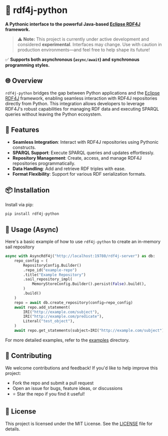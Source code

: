 # 🐍 rdf4j-python

**A Pythonic interface to the powerful Java-based [Eclipse RDF4J](https://rdf4j.org/) framework.**

> ⚠️ **Note:** This project is currently under active development and considered **experimental**. Interfaces may change. Use with caution in production environments—and feel free to help shape its future!

✅ **Supports both asynchronous (`async/await`) and synchronous programming styles.**

## 🌐 Overview

`rdf4j-python` bridges the gap between Python applications and the [Eclipse RDF4J](https://rdf4j.org/) framework, enabling seamless interaction with RDF4J repositories directly from Python. This integration allows developers to leverage RDF4J's robust capabilities for managing RDF data and executing SPARQL queries without leaving the Python ecosystem.

## 🚀 Features

- **Seamless Integration**: Interact with RDF4J repositories using Pythonic constructs.
- **SPARQL Support**: Execute SPARQL queries and updates effortlessly.
- **Repository Management**: Create, access, and manage RDF4J repositories programmatically.
- **Data Handling**: Add and retrieve RDF triples with ease.
- **Format Flexibility**: Support for various RDF serialization formats.

## 📦 Installation

Install via pip:

```bash
pip install rdf4j-python
```

## 🧪 Usage (Async)

Here's a basic example of how to use `rdf4j-python` to create an in-memory sail repository

```python
async with AsyncRdf4j("http://localhost:19780/rdf4j-server") as db:
    repo_config = (
        RepositoryConfig.Builder()
        .repo_id("example-repo")
        .title("Example Repository")
        .sail_repository_impl(
            MemoryStoreConfig.Builder().persist(False).build(),
        )
        .build()
    )
    repo = await db.create_repository(config=repo_config)
    await repo.add_statement(
        IRI("http://example.com/subject"),
        IRI("http://example.com/predicate"),
        Literal("test_object"),
    )
    await repo.get_statements(subject=IRI("http://example.com/subject"))
```

For more detailed examples, refer to the [examples](https://github.com/odysa/rdf4j-python/tree/main/examples) directory.

## 🤝 Contributing

We welcome contributions and feedback! If you'd like to help improve this project:

- Fork the repo and submit a pull request
- Open an issue for bugs, feature ideas, or discussions
- ⭐ Star the repo if you find it useful!

## 📄 License

This project is licensed under the MIT License. See the [LICENSE](https://github.com/odysa/rdf4j-python/blob/main/LICENSE) file for details.
